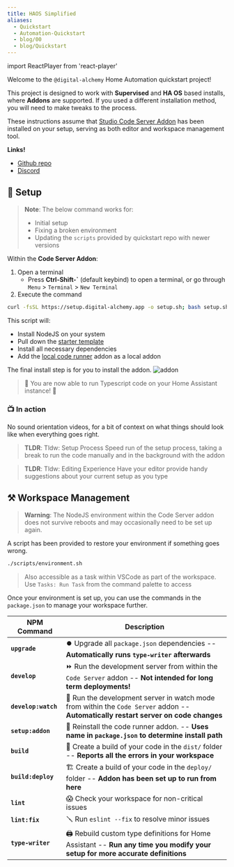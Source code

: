 ```yaml
---
title: HAOS Simplified
aliases:
  - Quickstart
  - Automation-Quickstart
  - blog/00
  - blog/Quickstart
---
```

import ReactPlayer from 'react-player'

Welcome to the `@digital-alchemy` Home Automation quickstart project!

This project is designed to work with **Supervised** and **HA OS** based installs, where **Addons** are supported. If you used a different installation method, you will need to make tweaks to the process.

These instructions assume that [Studio Code Server Addon](https://github.com/hassio-addons/addon-vscode) has been installed on your setup, serving as both editor and workspace management tool.

**Links!**

- [Github repo](https://github.com/Digital-Alchemy-TS/automation-quickstart)
- [Discord](https://discord.gg/JkZ35Gv97Y)

## 🚀 Setup

> **Note**:
> The below command works for:
>
> - Initial setup
> - Fixing a broken environment
> - Updating the `scripts` provided by quickstart repo with newer versions

Within the **Code Server Addon**:

1. Open a terminal
   - Press **Ctrl-Shift-\`** (default keybind) to open a terminal, or go through `Menu` > `Terminal` > `New Terminal`
2. Execute the command

```bash
curl -fsSL https://setup.digital-alchemy.app -o setup.sh; bash setup.sh
```

This script will:

- Install NodeJS on your system
- Pull down the [starter template](https://github.com/Digital-Alchemy-TS/automation-quickstart)
- Install all necessary dependencies
- Add the [local code runner](/docs/home-automation/quickstart/automation-quickstart/addon) addon as a local addon

The final install step is for you to install the addon.
![addon](/img/addon.png)

> 🎉
> You are now able to run Typescript code on your Home Assistant instance! 🎉

### 📺 In action

No sound orientation videos, for a bit of context on what things should look like when everything goes right.

> **TLDR**: Tldw: Setup Process
> Speed run of the setup process, taking a break to run the code manually and in the background with the addon

<ReactPlayer playing controls url='/zeroconf.mp4' playing={false} />

> **TLDR**: Tldw: Editing Experience
> Have your editor provide handy suggestions about your current setup as you type

<ReactPlayer playing controls url='/intro.mp4' playing={false} />

## ⚒️ Workspace Management

> **Warning**:
> The NodeJS environment within the Code Server addon does not survive reboots and may occasionally need to be set up again.
>

A script has been provided to restore your environment if something goes wrong.

```bash
./scripts/environment.sh
```
>
> Also accessible as a task within VSCode as part of the workspace.
> Use `Tasks: Run Task` from the command palette to access

Once your environment is set up, you can use the commands in the `package.json` to manage your workspace further.

| NPM Command         | Description                                                                                                                         |
| ------------------- | ----------------------------------------------------------------------------------------------------------------------------------- |
| **`upgrade`**       | ⏺️ Upgrade all `package.json` dependencies -- **Automatically runs `type-writer` afterwards**                                       |
| **`develop`**       | ⏩ Run the development server from within the `Code Server` addon -- **Not intended for long term deployments!**                     |
| **`develop:watch`** | 👀 Run the development server in watch mode from within the `Code Server` addon -- **Automatically restart server on code changes** |
| **`setup:addon`**   | 🔁 Reinstall the code runner addon.  -- **Uses name in `package.json` to determine install path**                                   |
| **`build`**         | 🔨 Create a build of your code in the `dist/` folder -- **Reports all the errors in your workspace**                                |
| **`build:deploy`**  | 🏗️ Create a build of your code in the `deploy/` folder -- **Addon has been set up to run from here**                               |
| **`lint`**          | 😱 Check your workspace for non-critical issues                                                                                     |
| **`lint:fix`**      | 🪛 Run `eslint --fix` to resolve minor issues                                                                                       |
| **`type-writer`**   | 🖨️ Rebuild custom type definitions for Home Assistant -- **Run any time you modify your setup for more accurate definitions**      |
